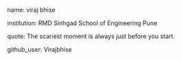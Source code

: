 name: viraj bhise

institution: RMD Sinhgad School of Engineering Pune

quote: The scariest moment is always just before you start.

github_user: Virajbhise

